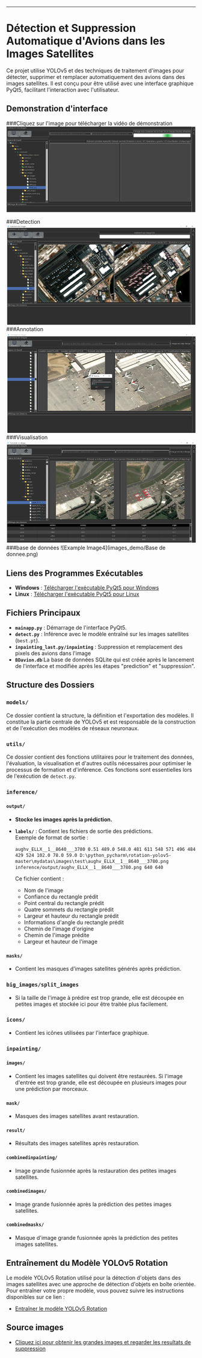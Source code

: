 

---

# Détection et Suppression Automatique d'Avions dans les Images Satellites

Ce projet utilise YOLOv5 et des techniques de traitement d'images pour détecter, supprimer et remplacer automatiquement des avions dans des images satellites. Il est conçu pour être utilisé avec une interface graphique PyQt5, facilitant l'interaction avec l'utilisateur.

## Demonstration d'interface
###Cliquez sur l'image pour télécharger la vidéo de démonstration
[![Interface](images_demo/Interface.png)](https://github.com/frankxm/Interface_yolo_inpainting/raw/main/video/demonstration.mp4)


###Detection
![Example Image1](images_demo/Detection.png)
###Annotation
![Example Image2](images_demo/Annotation.png)
###Visualisation 
![Example Image3](images_demo/Visualisation.png)
###base de données
![Example Image4](images_demo/Base de donnee.png)

## Liens des Programmes Exécutables

- **Windows** : [Télécharger l'exécutable PyQt5 pour Windows](https://drive.google.com/drive/folders/1ddQhAtdIlmadTS-HKMH3VyulmMJ1E9gg?usp=sharing)
- **Linux** : [Télécharger l'exécutable PyQt5 pour Linux](https://drive.google.com/drive/folders/1pnjM3ykEtG59gQHAUvd3X5KOT0qcq727?usp=sharing)

## Fichiers Principaux

- **`mainapp.py`** : Démarrage de l'interface PyQt5.
- **`detect.py`** : Inférence avec le modèle entraîné sur les images satellites (`best.pt`).
- **`inpainting_last.py/inpainting`** : Suppression et remplacement des pixels des avions dans l'image
-  **`BDavion.db`**:La base de données SQLite qui est créée après le lancement de l'interface et modifiée après les étapes "prediction" et "suppression".

## Structure des Dossiers

### `models/`
Ce dossier contient la structure, la définition et l'exportation des modèles. Il constitue la partie centrale de YOLOv5 et est responsable de la construction et de l'exécution des modèles de réseaux neuronaux.

### `utils/`
Ce dossier contient des fonctions utilitaires pour le traitement des données, l'évaluation, la visualisation et d'autres outils nécessaires pour optimiser le processus de formation et d'inférence. Ces fonctions sont essentielles lors de l'exécution de `detect.py`.

### `inference/`
#### `output/`
- **Stocke les images après la prédiction.**
- **`labels/`** : Contient les fichiers de sortie des prédictions.  
Exemple de format de sortie :

    ```
    aughv_ELLX__1__8640___3780 0.51 489.0 548.0 481 611 548 571 496 484 429 524 102.0 78.0 59.0 D:\python_pycharm\rotation-yolov5-master\mydatas\images\test\aughv_ELLX__1__8640___3780.png inference/output/aughv_ELLX__1__8640___3780.png 640 640
    ```

    Ce fichier contient :
    - Nom de l'image
    - Confiance du rectangle prédit
    - Point central du rectangle prédit
    - Quatre sommets du rectangle prédit
    - Largeur et hauteur du rectangle prédit
    - Informations d'angle du rectangle prédit
    - Chemin de l'image d'origine
    - Chemin de l'image prédite
    - Largeur et hauteur de l'image

#### `masks/`
- Contient les masques d’images satellites générés après prédiction.

### `big_images/split_images`
- Si la taille de l'image à prédire est trop grande, elle est découpée en petites images et stockée ici pour être traitée plus facilement.

### `icons/`
- Contient les icônes utilisées par l'interface graphique.

### `inpainting/`
#### `images/`
- Contient les images satellites qui doivent être restaurées. Si l'image d'entrée est trop grande, elle est découpée en plusieurs images pour une prédiction par morceaux.

#### `mask/`
- Masques des images satellites avant restauration.

#### `result/`
- Résultats des images satellites après restauration.

#### `combinedinpainting/`
- Image grande fusionnée après la restauration des petites images satellites.

#### `combinedimages/`
- Image grande fusionnée après la prédiction des petites images satellites.

#### `combinedmasks/`
- Masque d'image grande fusionnée après la prédiction des petites images satellites.

## Entraînement du Modèle YOLOv5 Rotation

Le modèle YOLOv5 Rotation utilisé pour la détection d'objets dans des images satellites avec une approche de détection d'objets en boîte orientée. Pour entraîner votre propre modèle, vous pouvez suivre les instructions disponibles sur ce lien :

- [Entraîner le modèle YOLOv5 Rotation](https://github.com/hukaixuan19970627/yolov5_obb)


## Source images

- [Cliquez ici pour obtenir les grandes images et regarder les resultats de suppression](https://drive.google.com/drive/folders/1fxVfwN7UA1wFeUGGyLodHtEEDi3dXJ35?usp=sharing)

